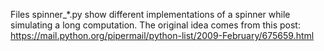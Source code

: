 Files spinner_*.py show different implementations of a spinner while 
simulating a long computation. The original idea comes from this 
post: https://mail.python.org/pipermail/python-list/2009-February/675659.html
